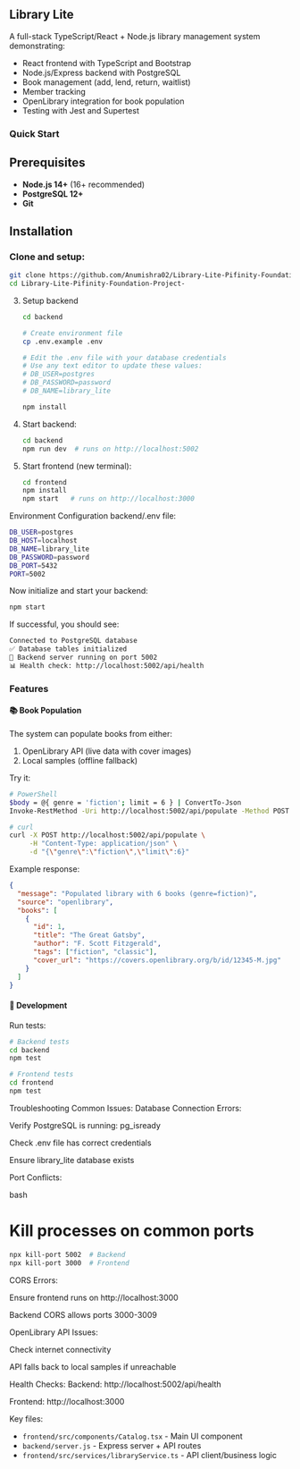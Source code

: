 ## Library Lite

A full-stack TypeScript/React + Node.js library management system demonstrating:

- React frontend with TypeScript and Bootstrap
- Node.js/Express backend with PostgreSQL
- Book management (add, lend, return, waitlist)
- Member tracking
- OpenLibrary integration for book population
- Testing with Jest and Supertest

### Quick Start


## Prerequisites

- **Node.js 14+** (16+ recommended)
- **PostgreSQL 12+**
- **Git**

## Installation

### Clone and setup:
```bash
git clone https://github.com/Anumishra02/Library-Lite-Pifinity-Foundation-Project-.git
cd Library-Lite-Pifinity-Foundation-Project-
```
3. Setup backend


   ```bash
   cd backend

   # Create environment file
   cp .env.example .env

   # Edit the .env file with your database credentials
   # Use any text editor to update these values:
   # DB_USER=postgres
   # DB_PASSWORD=password
   # DB_NAME=library_lite

   npm install
   ```

4. Start backend:

   ```bash
   cd backend
   npm run dev  # runs on http://localhost:5002
   ```

5. Start frontend (new terminal):
   ```bash
   cd frontend
   npm install
   npm start   # runs on http://localhost:3000
   ```

Environment Configuration
backend/.env file:
```bash
DB_USER=postgres
DB_HOST=localhost
DB_NAME=library_lite
DB_PASSWORD=password
DB_PORT=5432
PORT=5002
```
Now initialize and start your backend:
```bash
npm start
```

If successful, you should see:
```bash
Connected to PostgreSQL database
✅ Database tables initialized
🚀 Backend server running on port 5002
📊 Health check: http://localhost:5002/api/health
```
### Features

#### 📚 Book Population

The system can populate books from either:

1. OpenLibrary API (live data with cover images)
2. Local samples (offline fallback)

Try it:

```bash
# PowerShell
$body = @{ genre = 'fiction'; limit = 6 } | ConvertTo-Json
Invoke-RestMethod -Uri http://localhost:5002/api/populate -Method POST -Body $body -ContentType 'application/json'

# curl
curl -X POST http://localhost:5002/api/populate \
     -H "Content-Type: application/json" \
     -d "{\"genre\":\"fiction\",\"limit\":6}"
```

Example response:

```json
{
  "message": "Populated library with 6 books (genre=fiction)",
  "source": "openlibrary",
  "books": [
    {
      "id": 1,
      "title": "The Great Gatsby",
      "author": "F. Scott Fitzgerald",
      "tags": ["fiction", "classic"],
      "cover_url": "https://covers.openlibrary.org/b/id/12345-M.jpg"
    }
  ]
}
```

#### 🧪 Development

Run tests:

```bash
# Backend tests
cd backend
npm test

# Frontend tests  
cd frontend
npm test
```
Troubleshooting
Common Issues:
Database Connection Errors:

Verify PostgreSQL is running: pg_isready

Check .env file has correct credentials

Ensure library_lite database exists

Port Conflicts:

bash
# Kill processes on common ports
```bash
npx kill-port 5002  # Backend
npx kill-port 3000  # Frontend
```
CORS Errors:

Ensure frontend runs on http://localhost:3000

Backend CORS allows ports 3000-3009

OpenLibrary API Issues:

Check internet connectivity

API falls back to local samples if unreachable

Health Checks:
Backend: http://localhost:5002/api/health

Frontend: http://localhost:3000

Key files:

- `frontend/src/components/Catalog.tsx` - Main UI component
- `backend/server.js` - Express server + API routes
- `frontend/src/services/libraryService.ts` - API client/business logic


